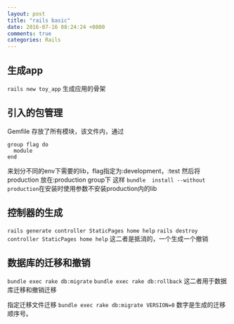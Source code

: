 ```yaml
---
layout: post
title: "rails basic"
date: 2016-07-16 08:24:24 +0800
comments: true
categories: Rails
---
```

## 生成app

`rails new toy_app` 生成应用的骨架

## 引入的包管理

Gemfile 存放了所有模块，该文件内，通过

    group flag do
      module
    end

来划分不同的env下需要的lib，flag指定为:development，:test
然后将production 放在:production group下
这样
`bundle  install --without production`在安装时使用参数不安装production内的lib

## 控制器的生成

`rails generate controller StaticPages home help`
`rails destroy controller StaticPages home help`
这二者是抵消的，一个生成一个撤销

## 数据库的迁移和撤销

`bundle exec rake db:migrate`
`bundle exec rake db:rollback`
这二者用于数据库迁移和撤销迁移

指定迁移文件迁移
`bundle exec rake db:migrate VERSION=0`
数字是生成的迁移顺序号。
